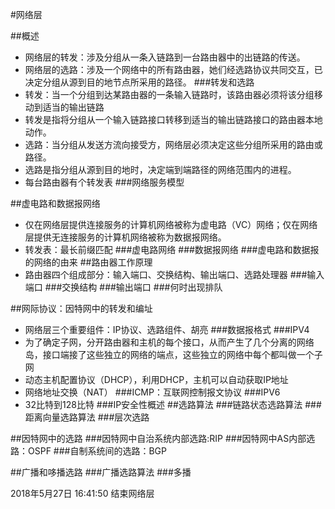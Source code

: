 #网络层

##概述
- 网络层的转发：涉及分组从一条入链路到一台路由器中的出链路的传送。
- 网络层的选路：涉及一个网络中的所有路由器，她们经选路协议共同交互，已决定分组从源到目的地节点所采用的路径。
###转发和选路
- 转发：当一个分组到达某路由器的一条输入链路时，该路由器必须将该分组移动到适当的输出链路
- 转发是指将分组从一个输入链路接口转移到适当的输出链路接口的路由器本地动作。
- 选路：当分组从发送方流向接受方，网络层必须决定这些分组所采用的路由或路径。
- 选路是指分组从源到目的地时，决定端到端路径的网络范围内的进程。
- 每台路由器有个转发表
###网络服务模型

##虚电路和数据报网络
- 仅在网络层提供连接服务的计算机网络被称为虚电路（VC）网络；仅在网络层提供无连接服务的计算机网络被称为数据报网络。
- 转发表：最长前缀匹配
###虚电路网络
###数据报网络
###虚电路和数据报的网络的由来
##路由器工作原理
- 路由器四个组成部分：输入端口、交换结构、输出端口、选路处理器
###输入端口
###交换结构
###输出端口
###何时出现排队

##网际协议：因特网中的转发和编址
- 网络层三个重要组件：IP协议、选路组件、胡亮
###数据报格式
###IPV4
- 为了确定子网，分开路由器和主机的每个接口，从而产生了几个分离的网络岛，接口端接了这些独立的网络的端点，这些独立的网络中每个都叫做一个子网
- 动态主机配置协议（DHCP），利用DHCP，主机可以自动获取IP地址
- 网络地址交换（NAT）
###ICMP：互联网控制报文协议
###IPV6
- 32比特到128比特
###IP安全性概述
##选路算法
###链路状态选路算法
###距离向量选路算法
###层次选路

##因特网中的选路
###因特网中自治系统内部选路:RIP
###因特网中AS内部选路：OSPF
###自制系统间的选路：BGP

##广播和哆播选路
###广播选路算法
###多播

2018年5月27日 16:41:50  结束网络层